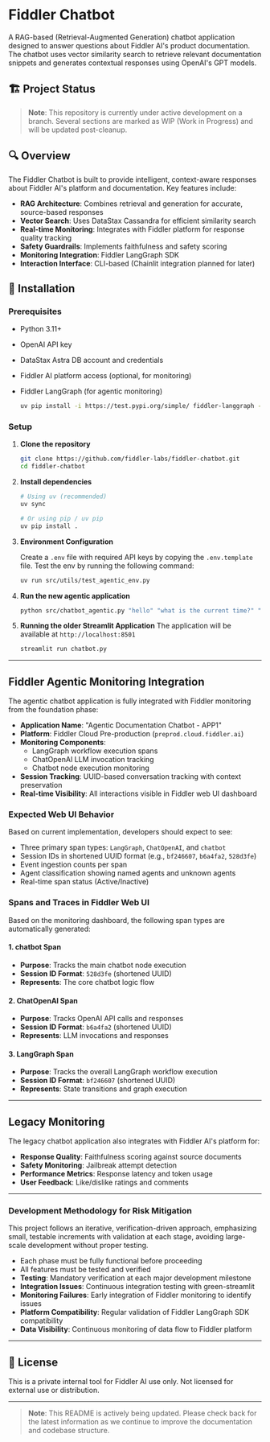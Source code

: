 # Fiddler Chatbot

A RAG-based (Retrieval-Augmented Generation) chatbot application designed to answer questions about Fiddler AI's product documentation. The chatbot uses vector similarity search to retrieve relevant documentation snippets and generates contextual responses using OpenAI's GPT models.

## 🏗️ Project Status

> **Note**: This repository is currently under active development on a branch. Several sections are marked as WIP (Work in Progress) and will be updated post-cleanup.

## 🔍 Overview

The Fiddler Chatbot is built to provide intelligent, context-aware responses about Fiddler AI's platform and documentation. Key features include:

- **RAG Architecture**: Combines retrieval and generation for accurate, source-based responses
- **Vector Search**: Uses DataStax Cassandra for efficient similarity search
- **Real-time Monitoring**: Integrates with Fiddler platform for response quality tracking
- **Safety Guardrails**: Implements faithfulness and safety scoring
- **Monitoring Integration**: Fiddler LangGraph SDK
- **Interaction Interface**: CLI-based (Chainlit integration planned for later)

## 🚀 Installation

### Prerequisites

- Python 3.11+
- OpenAI API key
- DataStax Astra DB account and credentials
- Fiddler AI platform access (optional, for monitoring)
- Fiddler LangGraph (for agentic monitoring)

   ```bash
   uv pip install -i https://test.pypi.org/simple/ fiddler-langgraph --prerelease=allow
   ```

### Setup

1. **Clone the repository**

   ```bash
   git clone https://github.com/fiddler-labs/fiddler-chatbot.git
   cd fiddler-chatbot
   ```

2. **Install dependencies**

   ```bash
   # Using uv (recommended)
   uv sync

   # Or using pip / uv pip
   uv pip install .
   ```

3. **Environment Configuration**

   Create a `.env` file with required API keys by copying the `.env.template` file.
   Test the env by running the following command:

   ```bash
   uv run src/utils/test_agentic_env.py
   ```

4. **Run the new agentic application**

   ```bash
   python src/chatbot_agentic.py "hello" "what is the current time?" "quit"
   ```

5. **Running the older Streamlit Application**
   The application will be available at `http://localhost:8501`

   ```bash
   streamlit run chatbot.py
   ```

---

## Fiddler Agentic Monitoring Integration

The agentic chatbot application is fully integrated with Fiddler monitoring from the foundation phase:

- **Application Name**: "Agentic Documentation Chatbot - APP1"
- **Platform**: Fiddler Cloud Pre-production (`preprod.cloud.fiddler.ai`)
- **Monitoring Components**:
  - LangGraph workflow execution spans
  - ChatOpenAI LLM invocation tracking
  - Chatbot node execution monitoring
- **Session Tracking**: UUID-based conversation tracking with context preservation
- **Real-time Visibility**: All interactions visible in Fiddler web UI dashboard

### Expected Web UI Behavior

Based on current implementation, developers should expect to see:

- Three primary span types: `LangGraph`, `ChatOpenAI`, and `chatbot`
- Session IDs in shortened UUID format (e.g., `bf246607`, `b6a4fa2`, `528d3fe`)
- Event ingestion counts per span
- Agent classification showing named agents and unknown agents
- Real-time span status (Active/Inactive)

### Spans and Traces in Fiddler Web UI

Based on the monitoring dashboard, the following span types are automatically generated:

#### 1. **chatbot** Span

- **Purpose**: Tracks the main chatbot node execution
- **Session ID Format**: `528d3fe` (shortened UUID)
- **Represents**: The core chatbot logic flow

#### 2. **ChatOpenAI** Span

- **Purpose**: Tracks OpenAI API calls and responses
- **Session ID Format**: `b6a4fa2` (shortened UUID)
- **Represents**: LLM invocations and responses

#### 3. **LangGraph** Span

- **Purpose**: Tracks the overall LangGraph workflow execution
- **Session ID Format**: `bf246607` (shortened UUID)
- **Represents**: State transitions and graph execution

---

## Legacy Monitoring

The legacy chatbot application also integrates with Fiddler AI's platform for:

- **Response Quality**: Faithfulness scoring against source documents
- **Safety Monitoring**: Jailbreak attempt detection
- **Performance Metrics**: Response latency and token usage
- **User Feedback**: Like/dislike ratings and comments

---

### Development Methodology for Risk Mitigation

This project follows an iterative, verification-driven approach, emphasizing small, testable increments with validation at each stage,
avoiding large-scale development without proper testing.

- Each phase must be fully functional before proceeding
- All features must be tested and verified
- **Testing**: Mandatory verification at each major development milestone
- **Integration Issues**: Continuous integration testing with green-streamlit
- **Monitoring Failures**: Early integration of Fiddler monitoring to identify issues
- **Platform Compatibility**: Regular validation of Fiddler LangGraph SDK compatibility
- **Data Visibility**: Continuous monitoring of data flow to Fiddler platform

---

## 📄 License

This is a private internal tool for Fiddler AI use only. Not licensed for external use or distribution.

---

> **Note**: This README is actively being updated. Please check back for the latest information as we continue to improve the documentation and codebase structure.
